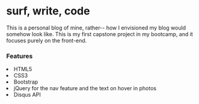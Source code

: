 # surf, write, code
This is a personal blog of mine, rather-- how I envisioned my blog would somehow look like. This is my first capstone project in my bootcamp, and it focuses purely on the front-end.

<h3>Features</h3>
<li>HTML5</li>
<li>CSS3</li>
<li>Bootstrap</li>
<li>jQuery for the nav feature and the text on hover in photos</li>
<li>Disqus API</li>
